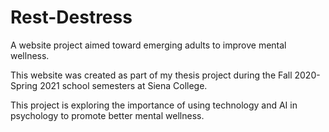 # Rest-Destress
A website project aimed toward emerging adults to improve mental wellness.

This website was created as part of my thesis project during the Fall 2020-Spring 2021 school semesters at Siena College.

This project is exploring the importance of using technology and AI in psychology to promote better mental wellness.
